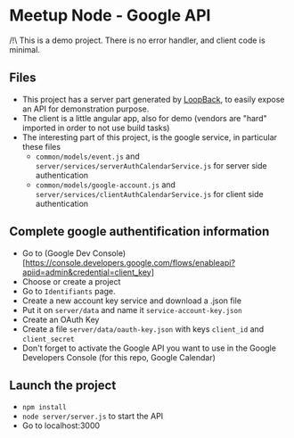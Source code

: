 # Meetup Node - Google API
/!\ This is a demo project. There is no error handler, and client code is minimal.

## Files
* This project has a server part generated by [LoopBack](http://loopback.io), to easily expose an API for demonstration purpose.
* The client is a little angular app, also for demo (vendors are "hard" imported in order to not use build tasks)
* The interesting part of this project, is the google service, in particular these files
  * `common/models/event.js` and `server/services/serverAuthCalendarService.js` for server side authentication
  * `common/models/google-account.js` and `server/services/clientAuthCalendarService.js` for client side authentication

## Complete google authentification information
* Go to (Google Dev Console)[https://console.developers.google.com/flows/enableapi?apiid=admin&credential=client_key]
* Choose or create a project
* Go to `Identifiants` page.
* Create a new account key service and download a .json file
* Put it on `server/data` and name it `service-account-key.json`
* Create an OAuth Key
* Create a file `server/data/oauth-key.json` with keys `client_id` and `client_secret`
* Don't forget to activate the Google API you want to use in the Google Developers Console (for this repo, Google Calendar)

## Launch the project
* `npm install`
* `node server/server.js` to start the API
* Go to localhost:3000

